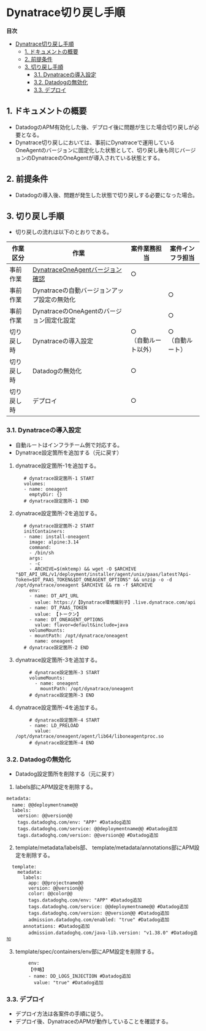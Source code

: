 # Dynatrace切り戻し手順

**目次**
- [Dynatrace切り戻し手順](#dynatrace切り戻し手順)
  - [1. ドキュメントの概要](#1-ドキュメントの概要)
  - [2. 前提条件](#2-前提条件)
  - [3. 切り戻し手順](#3-切り戻し手順)
    - [3.1. Dynatraceの導入設定](#31-dynatraceの導入設定)
    - [3.2. Datadogの無効化](#32-datadogの無効化)
    - [3.3. デプロイ](#33-デプロイ)

## 1. ドキュメントの概要
- DatadogのAPM有効化した後、デプロイ後に問題が生じた場合切り戻しが必要となる。
- Dynatrace切り戻しにおいては、事前にDynatraceで運用しているOneAgentのバージョンに固定化した状態として、切り戻し後も同じバージョンのDynatraceのOneAgentが導入されている状態とする。

## 2. 前提条件
- Datadogの導入後、問題が発生した状態で切り戻しする必要になった場合。

## 3. 切り戻し手順
- 切り戻しの流れは以下のとおりである。

|	作業区分	|	作業	|	案件業務担当	|	案件インフラ担当	|
|	---	|	---	|	---	|	---	|
|	事前作業	|	[DynatraceOneAgentバージョン確認](./01.DynatraceAgentバージョン確認手順.md)	|	○	|		|
|	事前作業	|	Dynatraceの自動バージョンアップ設定の無効化	|		|	○	|
|	事前作業	|	DynatraceのOneAgentのバージョン固定化設定	|		|	○	|
|	切り戻し時	|	Dynatraceの導入設定|	○<br/>（自動ルート以外）	|	○<br/>（自動ルート）	|
|	切り戻し時	|	Datadogの無効化	|	○	|		|
|	切り戻し時	|	デプロイ	|	○	|		|

### 3.1. Dynatraceの導入設定
- 自動ルートはインフラチーム側で対応する。
- Dynatrace設定箇所を追加する（元に戻す）
  
1. dynatrace設定箇所-1を追加する。
   ```
      # dynatrace設定箇所-1 START
      volumes:
      - name: oneagent
        emptyDir: {}
      # dynatrace設定箇所-1 END
   ```
2. dynatrace設定箇所-2を追加する。
   ```
      # dynatrace設定箇所-2 START
      initContainers:
      - name: install-oneagent
        image: alpine:3.14
        command:
        - /bin/sh
        args:
        - -c
        - ARCHIVE=$(mktemp) && wget -O $ARCHIVE "$DT_API_URL/v1/deployment/installer/agent/unix/paas/latest?Api-Token=$DT_PAAS_TOKEN&$DT_ONEAGENT_OPTIONS" && unzip -o -d /opt/dynatrace/oneagent $ARCHIVE && rm -f $ARCHIVE
        env:
        - name: DT_API_URL
          value: https://【Dynatrace環境識別子】.live.dynatrace.com/api
        - name: DT_PAAS_TOKEN
          value: 【トークン】
        - name: DT_ONEAGENT_OPTIONS
          value: flavor=default&include=java
        volumeMounts:
        - mountPath: /opt/dynatrace/oneagent
          name: oneagent
      # dynatrace設定箇所-2 END
   ```
3. dynatrace設定箇所-3を追加する。
   ```
        # dynatrace設定箇所-3 START
        volumeMounts:
          - name: oneagent
            mountPath: /opt/dynatrace/oneagent
        # dynatrace設定箇所-3 END
   ```
4. dynatrace設定箇所-4を追加する。
   ```
        # dynatrace設定箇所-4 START
        - name: LD_PRELOAD
          value: /opt/dynatrace/oneagent/agent/lib64/liboneagentproc.so
        # dynatrace設定箇所-4 END
   ```


### 3.2. Datadogの無効化
- Datadog設定箇所を削除する（元に戻す）

1. labels部にAPM設定を削除する。
```
metadata:
  name: @@deploymentname@@　
  labels:
    version: @@version@@
    tags.datadoghq.com/env: "APP" #Datadog追加
    tags.datadoghq.com/service: @@deploymentname@@ #Datadog追加
    tags.datadoghq.com/version: @@version@@ #Datadog追加
```

2. template/metadata/labels部、	template/metadata/annotations部にAPM設定を削除する。
```
  template:
    metadata:
      labels:
        app: @@projectname@@
        version: @@version@@
        color: @@color@@
        tags.datadoghq.com/env: "APP" #Datadog追加
        tags.datadoghq.com/service: @@deploymentname@@ #Datadog追加
        tags.datadoghq.com/version: @@version@@ #Datadog追加
        admission.datadoghq.com/enabled: "true" #Datadog追加
      annotations: #Datadog追加
        admission.datadoghq.com/java-lib.version: "v1.38.0" #Datadog追加
```

3. template/spec/containers/env部にAPM設定を削除する。
```
        env:
        【中略】
        - name: DD_LOGS_INJECTION #Datadog追加
          value: "true" #Datadog追加
```

### 3.3. デプロイ
- デプロイ方法は各案件の手順に従う。
- デプロイ後、DynatraceのAPMが動作していることを確認する。